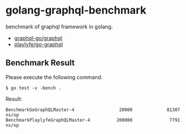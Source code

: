 # golang-graphql-benchmark

benchmark of graphql framework in golang.

* [graphql-go/graphql](github.com/graphql-go/graphql)
* [playlyfe/go-graphql](github.com/playlyfe/go-graphql)

## Benchmark Result

Please execute the following command.

```
$ go test -v -bench .
```

Result:

```
BenchmarkGoGraphQLMaster-4                 20000             81387 ns/op
BenchmarkPlaylyfeGraphQLMaster-4          200000              7791 ns/op
```
